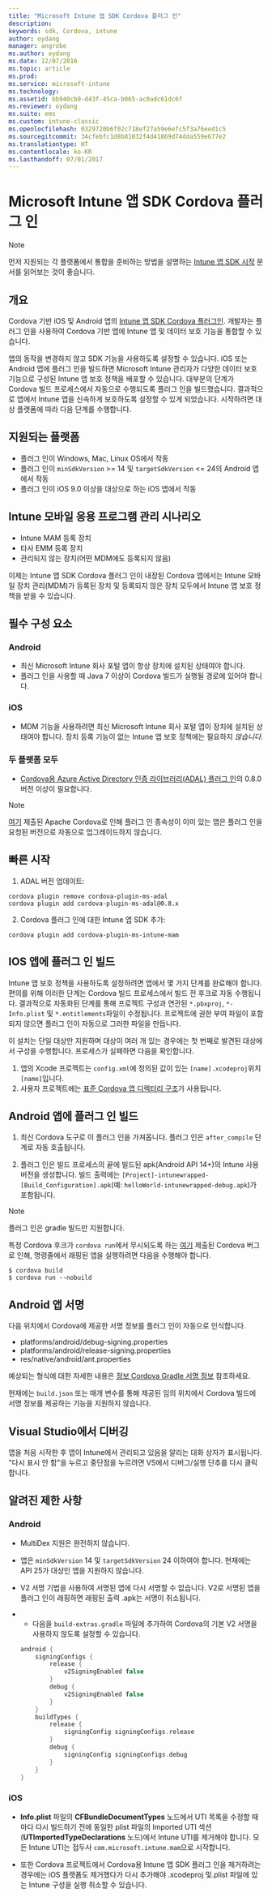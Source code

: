 ```yaml
---
title: "Microsoft Intune 앱 SDK Cordova 플러그 인"
description: 
keywords: sdk, Cordova, intune
author: oydang
manager: angrobe
ms.author: oydang
ms.date: 12/07/2016
ms.topic: article
ms.prod: 
ms.service: microsoft-intune
ms.technology: 
ms.assetid: bb940cb9-d43f-45ca-b065-ac0adc61dc6f
ms.reviewer: oydang
ms.suite: ems
ms.custom: intune-classic
ms.openlocfilehash: 0329720b6f02c718ef27a59e6efc5f3a76eed1c5
ms.sourcegitcommit: 34cfebfc1d8b81032f4d41869d74dda559e677e2
ms.translationtype: HT
ms.contentlocale: ko-KR
ms.lasthandoff: 07/01/2017
---
```

# <a name="microsoft-intune-app-sdk-cordova-plugin"></a>Microsoft Intune 앱 SDK Cordova 플러그 인

> [!NOTE]
> 먼저 지원되는 각 플랫폼에서 통합을 준비하는 방법을 설명하는 [Intune 앱 SDK 시작](app-sdk-get-started.md) 문서를 읽어보는 것이 좋습니다.

## <a name="overview"></a>개요

Cordova 기반 iOS 및 Android 앱의 [Intune 앱 SDK Cordova 플러그인](/intune-classic/deploy-use/protect-app-data-using-mobile-app-management-policies-with-microsoft-intune). 개발자는 플러그 인을 사용하여 Cordova 기반 앱에 Intune 앱 및 데이터 보호 기능을 통합할 수 있습니다.

앱의 동작을 변경하지 않고 SDK 기능을 사용하도록 설정할 수 있습니다. iOS 또는 Android 앱에 플러그 인을 빌드하면 Microsoft Intune 관리자가 다양한 데이터 보호 기능으로 구성된 Intune 앱 보호 정책을 배포할 수 있습니다. 대부분의 단계가 Cordova 빌드 프로세스에서 자동으로 수행되도록 플러그 인을 빌드했습니다. 결과적으로 앱에서 Intune 앱을 신속하게 보호하도록 설정할 수 있게 되었습니다. 시작하려면 대상 플랫폼에 따라 다음 단계를 수행합니다.

## <a name="supported-platforms"></a>지원되는 플랫폼

* 플러그 인이 Windows, Mac, Linux OS에서 작동
* 플러그 인이 `minSdkVersion` >= 14 및 `targetSdkVersion` <= 24의 Android 앱에서 작동
* 플러그 인이 iOS 9.0 이상을 대상으로 하는 iOS 앱에서 작동

## <a name="intune-mobile-application-management-scenarios"></a>Intune 모바일 응용 프로그램 관리 시나리오

* Intune MAM 등록 장치
* 타사 EMM 등록 장치
* 관리되지 않는 장치(어떤 MDM에도 등록되지 않음)

이제는 Intune 앱 SDK Cordova 플러그 인이 내장된 Cordova 앱에서는 Intune 모바일 장치 관리(MDM)가 등록된 장치 및 등록되지 않은 장치 모두에서 Intune 앱 보호 정책을 받을 수 있습니다.

## <a name="prerequisites"></a>필수 구성 요소

### <a name="android"></a>Android

* 최신 Microsoft Intune 회사 포털 앱이 항상 장치에 설치된 상태여야 합니다.
* 플러그 인을 사용할 때 Java 7 이상이 Cordova 빌드가 실행될 경로에 있어야 합니다.

### <a name="ios"></a>iOS

* MDM 기능을 사용하려면 최신 Microsoft Intune 회사 포털 앱이 장치에 설치된 상태여야 합니다. 장치 등록 기능이 없는 Intune 앱 보호 정책에는 필요하지 *않습니다*.

### <a name="both-platforms"></a>두 플랫폼 모두

* [Cordova용 Azure Active Directory 인증 라이브러리(ADAL) 플러그 인](https://github.com/AzureAD/azure-activedirectory-library-for-cordova)의 0.8.0 버전 이상이 필요합니다.

> [!NOTE]
> [여기](https://issues.apache.org/jira/browse/CB-6227?jql=text%20~%20%22plugin%20dependency%22) 제출된 Apache Cordova로 인해 플러그 인 종속성이 이미 있는 앱은 플러그 인을 요청된 버전으로 자동으로 업그레이드하지 않습니다.



## <a name="quick-start"></a>빠른 시작

1. ADAL 버전 업데이트:

  ```shell
  cordova plugin remove cordova-plugin-ms-adal
  cordova plugin add cordova-plugin-ms-adal@0.8.x
  ```

2. Cordova 플러그 인에 대한 Intune 앱 SDK 추가:

  ```shell
  cordova plugin add cordova-plugin-ms-intune-mam
  ```

## <a name="build-the-plugin-into-your-ios-app"></a>IOS 앱에 플러그 인 빌드

Intune 앱 보호 정책을 사용하도록 설정하려면 앱에서 몇 가지 단계를 완료해야 합니다. 편의를 위해 이러한 단계는 Cordova 빌드 프로세스에서 빌드 전 후크로 자동 수행됩니다. 결과적으로 자동화된 단계를 통해 프로젝트 구성과 연관된 `*.pbxproj`, `*-Info.plist` 및 `*.entitlements`파일이 수정됩니다. 프로젝트에 권한 부여 파일이 포함되지 않으면 플러그 인이 자동으로 그러한 파일을 만듭니다.

이 설치는 단일 대상만 지원하며 대상이 여러 개 있는 경우에는 첫 번째로 발견된 대상에서 구성을 수행합니다. 프로세스가 실패하면 다음을 확인합니다.

1. 앱의 Xcode 프로젝트는 `config.xml`에 정의된 값이 있는 `[name].xcodeproj`위치`[name]`입니다.
2. 사용자 프로젝트에는 [표준 Cordova 앱 디렉터리 구조](https://cordova.apache.org/docs/en/latest/reference/cordova-cli/index.html#directory-structure)가 사용됩니다.

## <a name="build-the-plugin-into-your-android-app"></a>Android 앱에 플러그 인 빌드

1. 최신 Cordova 도구로 이 플러그 인을 가져옵니다. 플러그 인은 `after_compile` 단계로 자동 호출됩니다.

2. 플러그 인은 빌드 프로세스의 끝에 빌드된 apk(Android API 14+)의 Intune 사용 버전을 생성합니다. 빌드 출력에는 `[Project]-intunewrapped-[Build_Configuration].apk`(예: `helloWorld-intunewrapped-debug.apk`)가 포함됩니다.

> [!NOTE]
> 플러그 인은 gradle 빌드만 지원합니다.

특정 Cordova 후크가 `cordova run`에서 무시되도록 하는 [여기](https://issues.apache.org/jira/browse/CB-9434) 제출된 Cordova 버그로 인해, 명령줄에서 래핑된 앱을 실행하려면 다음을 수행해야 합니다.

```shell
$ cordova build
$ cordova run --nobuild
```

## <a name="sign-your-android-app"></a>Android 앱 서명

다음 위치에서 Cordova에 제공한 서명 정보를 플러그 인이 자동으로 인식합니다.

* platforms/android/debug-signing.properties
* platforms/android/release-signing.properties
* res/native/android/ant.properties

예상되는 형식에 대한 자세한 내용은 [정보 Cordova Gradle 서명 정보](https://cordova.apache.org/docs/en/latest/guide/platforms/android/#using-gradle) 참조하세요.

현재에는 `build.json` 또는 매개 변수를 통해 제공된 임의 위치에서 Cordova 빌드에 서명 정보를 제공하는 기능을 지원하지 않습니다.

## <a name="debugging-from-visual-studio"></a>Visual Studio에서 디버깅

앱을 처음 시작한 후 앱이 Intune에서 관리되고 있음을 알리는 대화 상자가 표시됩니다. "다시 표시 안 함"을 누르고 중단점을 누르려면 VS에서 디버그/실행 단추를 다시 클릭합니다.

## <a name="known-limitations"></a>알려진 제한 사항

### <a name="android"></a>Android

* MultiDex 지원은 완전하지 않습니다.
* 앱은 `minSdkVersion` 14 및 `targetSdkVersion` 24 이하여야 합니다. 현재에는 API 25가 대상인 앱을 지원하지 않습니다.
* V2 서명 기법을 사용하여 서명된 앱에 다시 서명할 수 없습니다. V2로 서명된 앱을 플러그 인이 래핑하면 래핑된 출력 .apk는 서명이 취소됩니다.
*
  * 다음을 `build-extras.gradle` 파일에 추가하여 Cordova의 기본 V2 서명을 사용하지 않도록 설정할 수 있습니다.

  ```gradle
  android {
      signingConfigs {
          release {
              v2SigningEnabled false
          }
          debug {
              v2SigningEnabled false
          }
      }
      buildTypes {
          release {
              signingConfig signingConfigs.release
          }
          debug {
              signingConfig signingConfigs.debug
          }
      }
  }
  ```

### <a name="ios"></a>iOS

* **Info.plist** 파일의 **CFBundleDocumentTypes** 노드에서 UTI 목록을 수정할 때마다 다시 빌드하기 전에 동일한 plist 파일의 Imported UTI 섹션(**UTImportedTypeDeclarations** 노드)에서 Intune UTI를 제거해야 합니다. 모든 Intune UTI는 접두사 `com.microsoft.intune.mam`으로 시작합니다.

* 또한 Cordova 프로젝트에서 Cordova용 Intune 앱 SDK 플러그 인을 제거하려는 경우에는 iOS 플랫폼도 제거했다가 다시 추가해야 .xcodeproj 및.plist 파일에 있는 Intune 구성을 실행 취소할 수 있습니다.
